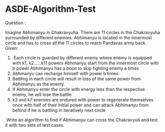 # ASDE-Algorithm-Test
Question :

Imagine Abhimanyu in Chakravyuha. There are 11 circles in the Chakravyuha surrounded by different enemies.
Abhimanyu is located in the innermost circle and has to cross all the 11 circles to reach Pandavas army back. 
 
Given:
1.  Each circle is guarded by different enemy where enemy is equipped with k1, k2……k11 powers Abhmanyu start from the innermost circle with p power Abhimanyu has a boon to skip fighting enemy a times 
2. Abhmanyu can recharge himself with power b times 
3. Battling in each circle will result in loss of the same power from Abhimanyu as the enemy. 
4. If Abhmanyu enter the circle with energy less than the respective enemy, he will lose the battle
5. k3 and k7 enemies are endured with power to regenerate themselves once with half of their initial power and can attack Abhimanyu from behind if he is battling in iteratively next circle 

 Write an algorithm to find if Abhimanyu can cross the Chakravyuh and test it with two sets of test cases.
